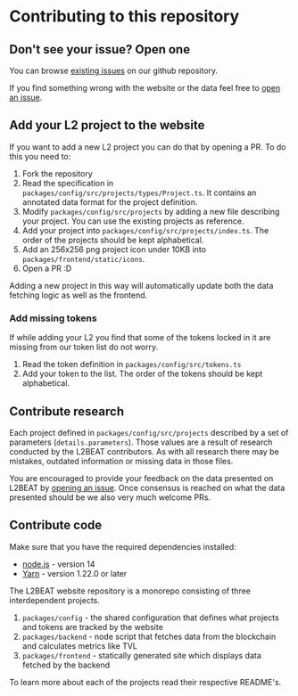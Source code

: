 # Contributing to this repository

## Don't see your issue? Open one

You can browse [existing issues](https://github.com/l2beat/l2beat/issues) on our github repository.

If you find something wrong with the website or the data feel free to [open an issue](https://github.com/l2beat/l2beat/issues/new).

## Add your L2 project to the website

If you want to add a new L2 project you can do that by opening a PR. To do this you need to:

1. Fork the repository
2. Read the specification in `packages/config/src/projects/types/Project.ts`. It contains an annotated data format for the project definition.
3. Modify `packages/config/src/projects` by adding a new file describing your project. You can use the existing projects as reference.
4. Add your project into `packages/config/src/projects/index.ts`. The order of the projects should be kept alphabetical.
5. Add an 256x256 png project icon under 10KB into `packages/frontend/static/icons`.
6. Open a PR :D

Adding a new project in this way will automatically update both the data fetching logic as well as the frontend.

### Add missing tokens

If while adding your L2 you find that some of the tokens locked in it are missing from our token list do not worry.

1. Read the token definition in `packages/config/src/tokens.ts`
2. Add your token to the list. The order of the tokens should be kept alphabetical.

## Contribute research

Each project defined in `packages/config/src/projects` described by a set of parameters (`details.parameters`). Those values are a result of research conducted by the L2BEAT contributors. As with all research there may be mistakes, outdated information or missing data in those files.

You are encouraged to provide your feedback on the data presented on L2BEAT by [opening an issue](https://github.com/l2beat/l2beat/issues/new). Once consensus is reached on what the data presented should be we also very much welcome PRs.

## Contribute code

Make sure that you have the required dependencies installed:

- [node.js](https://nodejs.org/en/) - version 14
- [Yarn](https://classic.yarnpkg.com/en/docs/install) - version 1.22.0 or later

The L2BEAT website repository is a monorepo consisting of three interdependent projects.

1. `packages/config` - the shared configuration that defines what projects and tokens are tracked by the website
2. `packages/backend` - node script that fetches data from the blockchain and calculates metrics like TVL
3. `packages/frontend` - statically generated site which displays data fetched by the backend

To learn more about each of the projects read their respective README's.
